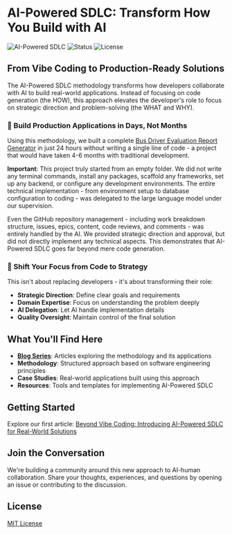 # AI-Powered SDLC: Transform How You Build with AI

![AI-Powered SDLC](https://img.shields.io/badge/AI--Powered-SDLC-blue) ![Status](https://img.shields.io/badge/Status-Active-brightgreen) ![License](https://img.shields.io/badge/License-MIT-green)

## From Vibe Coding to Production-Ready Solutions

The AI-Powered SDLC methodology transforms how developers collaborate with AI to build real-world applications. Instead of focusing on code generation (the HOW), this approach elevates the developer's role to focus on strategic direction and problem-solving (the WHAT and WHY).

### 🚀 Build Production Applications in Days, Not Months

Using this methodology, we built a complete [Bus Driver Evaluation Report Generator](https://github.com/mouimet-infinisoft/configurable-report-generator) in just 24 hours without writing a single line of code - a project that would have taken 4-6 months with traditional development.

**Important**: This project truly started from an empty folder. We did not write any terminal commands, install any packages, scaffold any frameworks, set up any backend, or configure any development environments. The entire technical implementation - from environment setup to database configuration to coding - was delegated to the large language model under our supervision.

Even the GitHub repository management - including work breakdown structure, issues, epics, content, code reviews, and comments - was entirely handled by the AI. We provided strategic direction and approval, but did not directly implement any technical aspects. This demonstrates that AI-Powered SDLC goes far beyond mere code generation.

### 🔄 Shift Your Focus from Code to Strategy

This isn't about replacing developers - it's about transforming their role:

- **Strategic Direction**: Define clear goals and requirements
- **Domain Expertise**: Focus on understanding the problem deeply
- **AI Delegation**: Let AI handle implementation details
- **Quality Oversight**: Maintain control of the final solution

## What You'll Find Here

- **[Blog Series](/blog-series)**: Articles exploring the methodology and its applications
- **Methodology**: Structured approach based on software engineering principles
- **Case Studies**: Real-world applications built using this approach
- **Resources**: Tools and templates for implementing AI-Powered SDLC

## Getting Started

Explore our first article: [Beyond Vibe Coding: Introducing AI-Powered SDLC for Real-World Solutions](/blog-series/articles/01-beyond-vibe-coding-draft.md)

## Join the Conversation

We're building a community around this new approach to AI-human collaboration. Share your thoughts, experiences, and questions by opening an issue or contributing to the discussion.

## License

[MIT License](LICENSE)
